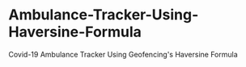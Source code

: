 # Ambulance-Tracker-Using-Haversine-Formula
Covid-19 Ambulance Tracker Using Geofencing's Haversine Formula
